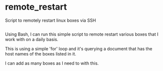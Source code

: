 remote_restart
==============

Script to remotely restart linux boxes via SSH


## 
Using Bash, I can run this simple script to remote restart various boxes that I work with on a daily basis. 

This is using a simple 'for' loop and it's querying a document that has the host names of the boxes listed in it.

I can add as many boxes as I need to with this.
